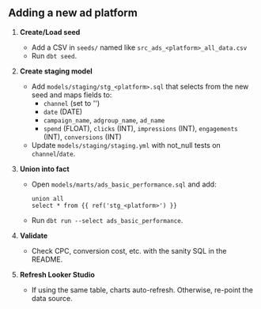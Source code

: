 ## Adding a new ad platform

1. **Create/Load seed**
   - Add a CSV in `seeds/` named like `src_ads_<platform>_all_data.csv`
   - Run `dbt seed`.

2. **Create staging model**
   - Add `models/staging/stg_<platform>.sql` that selects from the new seed and maps fields to:
     - `channel` (set to '<platform>')
     - `date` (DATE)
     - `campaign_name`, `adgroup_name`, `ad_name`
     - `spend` (FLOAT), `clicks` (INT), `impressions` (INT), `engagements` (INT), `conversions` (INT)
   - Update `models/staging/staging.yml` with not_null tests on `channel`/`date`.

3. **Union into fact**
   - Open `models/marts/ads_basic_performance.sql` and add:
     ```
     union all
     select * from {{ ref('stg_<platform>') }}
     ```
   - Run `dbt run --select ads_basic_performance`.

4. **Validate**
   - Check CPC, conversion cost, etc. with the sanity SQL in the README.

5. **Refresh Looker Studio**
   - If using the same table, charts auto-refresh. Otherwise, re-point the data source.
